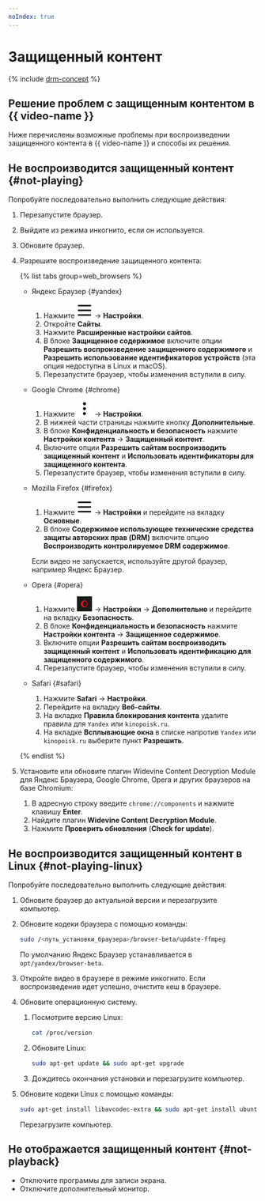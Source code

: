 ```yaml
---
noIndex: true
---
```


# Защищенный контент

{% include [drm-concept](../_includes/video/drm-concept.md) %}

## Решение проблем с защищенным контентом в {{ video-name }}

Ниже перечислены возможные проблемы при воспроизведении защищенного контента в {{ video-name }} и способы их решения.

## Не воспроизводится защищенный контент {#not-playing}

Попробуйте последовательно выполнить следующие действия:

1. Перезапустите браузер.
1. Выйдите из режима инкогнито, если он используется.
1. Обновите браузер.
1. Разрешите воспроизведение защищенного контента:

    {% list tabs group=web_browsers %}

    - Яндекс Браузер {#yandex}

      1. Нажмите ![image](../_assets/console-icons/bars.svg) → **Настройки**.
      1. Откройте **Сайты**.
      1. Нажмите **Расширенные настройки сайтов**.
      1. В блоке **Защищенное содержимое** включите опции **Разрешить воспроизведение защищенного содержимого** и **Разрешить использование идентификаторов устройств** (эта опция недоступна в Linux и macOS).
      1. Перезапустите браузер, чтобы изменения вступили в силу.

    - Google Chrome {#chrome}

      1. Нажмите ![image](../_assets/console-icons/ellipsis-vertical.svg) → **Настройки**.
      1. В нижней части страницы нажмите кнопку **Дополнительные**.
      1. В блоке **Конфиденциальность и безопасность** нажмите **Настройки контента** → **Защищенный контент**.
      1. Включите опции **Разрешить сайтам воспроизводить защищенный контент** и **Использовать идентификаторы для защищенного контента**.
      1. Перезапустите браузер, чтобы изменения вступили в силу.

    - Mozilla Firefox {#firefox}

      1. Нажмите ![image](../_assets/console-icons/bars.svg) → **Настройки** и перейдите на вкладку **Основные**.
      1. В блоке **Содержимое использующее технические средства защиты авторских прав (DRM)** включите опцию **Воспроизводить контролируемое DRM содержимое**.

      Если видео не запускается, используйте другой браузер, например Яндекс Браузер.

    - Opera {#opera}

      1. Нажмите ![image](../_assets/opera.png) → **Настройки** → **Дополнительно** и перейдите на вкладку **Безопасность**.
      1. В блоке **Конфиденциальность и безопасность** нажмите **Настройки контента** → **Защищенное содержимое**.
      1. Включите опции **Разрешить сайтам воспроизводить защищенный контент** и **Использовать идентификацию для защищенного содержимого**.
      1. Перезапустите браузер, чтобы изменения вступили в силу.

    - Safari {#safari}

      1. Нажмите **Safari** → **Настройки**.
      1. Перейдите на вкладку **Веб-сайты**.
      1. На вкладке **Правила блокирования контента** удалите правила для `Yandex` или `kinopoisk.ru`.
      1. На вкладке **Всплывающие окна** в списке напротив `Yandex` или `kinopoisk.ru` выберите пункт **Разрешить**.

    {% endlist %}
  
1. Установите или обновите плагин Widevine Content Decryption Module для Яндекс Браузера, Google Chrome, Opera и других браузеров на базе Chromium:
   1. В адресную строку введите `chrome://components` и нажмите клавишу **Enter**.
   1. Найдите плагин **Widevine Content Decryption Module**.
   1. Нажмите **Проверить обновления** (**Check for update**).

## Не воспроизводится защищенный контент в Linux {#not-playing-linux}

Попробуйте последовательно выполнить следующие действия:

1. Обновите браузер до актуальной версии и перезагрузите компьютер.

1. Обновите кодеки браузера с помощью команды:

    ```bash
    sudo /<путь_установки_браузера>/browser-beta/update-ffmpeg
    ```

    По умолчанию Яндекс Браузер устанавливается в `opt/yandex/browser-beta`.

1. Откройте видео в браузере в режиме инкогнито. Если воспроизведение идет успешно, очистите кеш в браузере.
   
1. Обновите операционную систему.
   1. Посмотрите версию Linux:

      ```bash
      cat /proc/version
      ```
   1. Обновите Linux:

       ```bash
       sudo apt-get update && sudo apt-get upgrade
       ```

   1. Дождитесь окончания установки и перезагрузите компьютер.

1. Обновите кодеки Linux с помощью команды:

    ```bash
    sudo apt-get install libavcodec-extra && sudo apt-get install ubuntu-restricted-extras && sudo apt-get install chromium-codecs-ffmpeg-extra
    ```

    Перезагрузите компьютер.

## Не отображается защищенный контент {#not-playback}

* Отключите программы для записи экрана.
* Отключите дополнительный монитор.